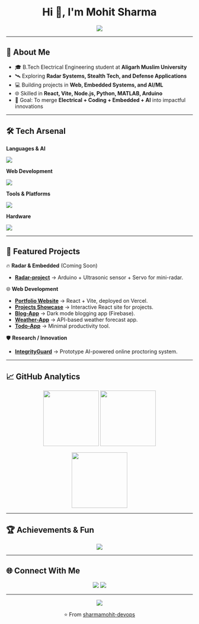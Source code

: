 <h1 align="center">Hi 👋, I'm Mohit Sharma</h1>

<!-- Typing Intro -->
<p align="center">
  <img src="https://readme-typing-svg.herokuapp.com?font=Fira+Code&weight=600&size=22&pause=1000&color=00C2FF&center=true&vCenter=true&width=700&lines=⚡+Electrical+Engineer;💻+Full-Stack+Web+Developer;🔭+Embedded+Systems+%26+Radar+Enthusiast;📚+Python+%26+ML+Learner;🚀+Aspiring+ISRO+%7C+DRDO+Engineer" />
</p>

---

## 🌟 About Me
- 🎓 B.Tech Electrical Engineering student at **Aligarh Muslim University**  
- 🛰 Exploring **Radar Systems, Stealth Tech, and Defense Applications**  
- 💻 Building projects in **Web, Embedded Systems, and AI/ML**  
- 🌐 Skilled in **React, Vite, Node.js, Python, MATLAB, Arduino**  
- 🎯 Goal: To merge **Electrical + Coding + Embedded + AI** into impactful innovations  

---

## 🛠️ Tech Arsenal

**Languages & AI**  
<p>
  <img src="https://skillicons.dev/icons?i=python,matlab" />
</p>

**Web Development**  
<p>
  <img src="https://skillicons.dev/icons?i=html,css,js,react,nodejs,vite" />
</p>

**Tools & Platforms**  
<p>
  <img src="https://skillicons.dev/icons?i=git,github,vscode" />
</p>

**Hardware**  
<p>
  <img src="https://skillicons.dev/icons?i=arduino" />
</p>

---

## 🚀 Featured Projects  

🔥 **Radar & Embedded** (Coming Soon)
- [**Radar-project**](https://github.com/sharmamohit-devops/Radar-project) → Arduino + Ultrasonic sensor + Servo for mini-radar.  

🌐 **Web Development**  
- [**Portfolio Website**](https://github.com/sharmamohit-devops/Portfolio) → React + Vite, deployed on Vercel.  
- [**Projects Showcase**](https://github.com/sharmamohit-devops/Projects-Showcase) → Interactive React site for projects.  
- [**Blog-App**](https://github.com/sharmamohit-devops/Blog-App) → Dark mode blogging app (Firebase).  
- [**Weather-App**](https://github.com/sharmamohit-devops/weather-App) → API-based weather forecast app.  
- [**Todo-App**](https://github.com/sharmamohit-devops/Todo-App) → Minimal productivity tool.  

🛡 **Research / Innovation**  
- [**IntegrityGuard**](https://github.com/sharmamohit-devops/IntegrityGuard) → Prototype AI-powered online proctoring system.  

---

## 📈 GitHub Analytics  

<p align="center">
  <img src="https://github-readme-stats.vercel.app/api?username=sharmamohit-devops&show_icons=true&theme=tokyonight&hide_border=true" height="150"/>
  <img src="https://github-readme-streak-stats.herokuapp.com?user=sharmamohit-devops&theme=tokyonight&hide_border=true" height="150"/>
</p>

<p align="center">
  <img src="https://github-readme-stats.vercel.app/api/top-langs/?username=sharmamohit-devops&layout=compact&theme=tokyonight&hide_border=true" height="150"/>
</p>

---

## 🏆 Achievements & Fun  

<p align="center">
  <img src="https://github-profile-trophy.vercel.app/?username=sharmamohit-devops&theme=tokyonight&margin-w=10&margin-h=10&row=1&column=6" />
</p>


---

## 🌐 Connect With Me  
<p align="center">
  <a href="https://www.linkedin.com/in/mohit-sharma-js/" target="_blank"><img src="https://skillicons.dev/icons?i=linkedin" /></a>
  <a href="mailto:mohitfrontendev@gmail.com"><img src="https://skillicons.dev/icons?i=gmail" /></a>
</p>

---

<p align="center">
  <img src="https://komarev.com/ghpvc/?username=sharmamohit-devops&label=Profile%20Views&color=blue&style=flat" />
</p>

<p align="center">⭐ From <a href="https://github.com/sharmamohit-devops">sharmamohit-devops</a></p>

